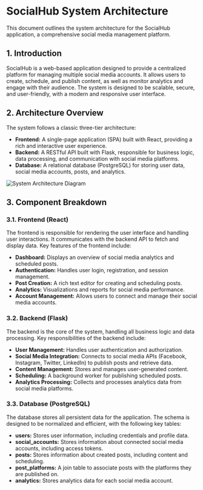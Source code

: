 # SocialHub System Architecture

This document outlines the system architecture for the SocialHub application, a comprehensive social media management platform.




## 1. Introduction

SocialHub is a web-based application designed to provide a centralized platform for managing multiple social media accounts. It allows users to create, schedule, and publish content, as well as monitor analytics and engage with their audience. The system is designed to be scalable, secure, and user-friendly, with a modern and responsive user interface.

## 2. Architecture Overview

The system follows a classic three-tier architecture:

*   **Frontend:** A single-page application (SPA) built with React, providing a rich and interactive user experience.
*   **Backend:** A RESTful API built with Flask, responsible for business logic, data processing, and communication with social media platforms.
*   **Database:** A relational database (PostgreSQL) for storing user data, social media accounts, posts, and analytics.

![System Architecture Diagram](database_schema.png)

## 3. Component Breakdown

### 3.1. Frontend (React)

The frontend is responsible for rendering the user interface and handling user interactions. It communicates with the backend API to fetch and display data. Key features of the frontend include:

*   **Dashboard:** Displays an overview of social media analytics and scheduled posts.
*   **Authentication:** Handles user login, registration, and session management.
*   **Post Creation:** A rich text editor for creating and scheduling posts.
*   **Analytics:** Visualizations and reports for social media performance.
*   **Account Management:** Allows users to connect and manage their social media accounts.

### 3.2. Backend (Flask)

The backend is the core of the system, handling all business logic and data processing. Key responsibilities of the backend include:

*   **User Management:** Handles user authentication and authorization.
*   **Social Media Integration:** Connects to social media APIs (Facebook, Instagram, Twitter, LinkedIn) to publish posts and retrieve data.
*   **Content Management:** Stores and manages user-generated content.
*   **Scheduling:** A background worker for publishing scheduled posts.
*   **Analytics Processing:** Collects and processes analytics data from social media platforms.

### 3.3. Database (PostgreSQL)

The database stores all persistent data for the application. The schema is designed to be normalized and efficient, with the following key tables:

*   **users:** Stores user information, including credentials and profile data.
*   **social_accounts:** Stores information about connected social media accounts, including access tokens.
*   **posts:** Stores information about created posts, including content and scheduling.
*   **post_platforms:** A join table to associate posts with the platforms they are published on.
*   **analytics:** Stores analytics data for each social media account.


